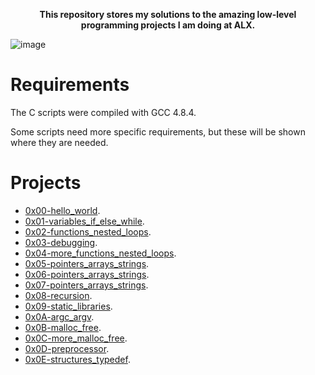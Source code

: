 
<p align='center'><b>This repository stores my solutions to the amazing low-level programming projects I am doing at ALX.</b></p>

![image](https://github.com/Bebo-K-S/alx-low_level_programming/assets/107813045/b5217cca-d635-4b71-98cf-75dcf92b269f)

# Requirements
The C scripts were compiled with GCC 4.8.4.

Some scripts need more specific requirements, but these will be shown where they are needed.

# Projects
- [0x00-hello_world](0x00-hello_world).
- [0x01-variables_if_else_while](0x01-variables_if_else_while).
- [0x02-functions_nested_loops](0x02-functions_nested_loops).
- [0x03-debugging](0x03-debugging).
- [0x04-more_functions_nested_loops](0x04-more_functions_nested_loops).
- [0x05-pointers_arrays_strings](0x05-pointers_arrays_strings).
- [0x06-pointers_arrays_strings](0x06-pointers_arrays_strings).
- [0x07-pointers_arrays_strings](0x07-pointers_arrays_strings).
- [0x08-recursion](0x08-recursion).
- [0x09-static_libraries](0x09-static_libraries).
- [0x0A-argc_argv](0x0A-argc_argv).
- [0x0B-malloc_free](0x0B-malloc_free).
- [0x0C-more_malloc_free](0x0C-more_malloc_free).
- [0x0D-preprocessor](0x0D-preprocessor).
- [0x0E-structures_typedef](0x0E-structures_typedef).
